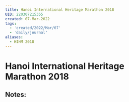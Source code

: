 ```yaml
---
title: Hanoi International Heritage Marathon 2018
UID: 220307215355
created: 07-Mar-2022
tags:
  - 'created/2022/Mar/07'
  - 'daily/journal'
aliases:
  - HIHM 2018
---
```

# Hanoi International Heritage Marathon 2018

## Notes:


